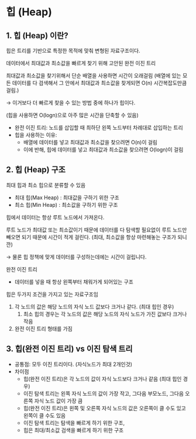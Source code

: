 # 힙 (Heap)

## 1. 힙 (Heap) 이란?

힙은 트리를 기반으로 특정한 목적에 맞춰 변형된 자료구조이다.

데이터에서 최대값과 최소값을 빠르게 찾기 위해 고안된 완전 이진 트리

최대값과 최소값을 찾기위해서 단순 배열을 사용하면 시간이 오래걸림
(배열에 있는 모든 데이터를 다 검색해서 그 안에서 최대값과 최소값을 찾게되면 O(n) 시간복잡도만큼 걸림.)

→ 이거보다 더 빠르게 찾을 수 있는 방법 중에 하나가 힙이다.

(힙을 사용하면 O(logn)으로 아주 많은 시간을 단축할 수 있음)

- 완전 이진 트리: 노드를 삽입할 때 최하단 왼쪽 노드부터 차례대로 삽입하는 트리
- 힙을 사용하는 이유:
    - 배열에 데이터를 넣고 최대값과 최소값을 찾으려면 O(n)이 걸림
    - 이에 반해, 힙에 데이터를 넣고 최대값과 최소값을 찾으려면 O(logn)이 걸림

## 2. 힙 (Heap) 구조

최대 힙과 최소 힙으로 분류할 수 있음

- 최대 힙(Max Heap) : 최대값을 구하기 위한 구조
- 최소 힙(Min Heap) : 최소값을 구하기 위한 구조

힙에서 데이터는 항상 루트 노드에서 가져온다.

루트 노드가 최대값 또는 최소값이기 때문에 데이터를 다 탐색할 필요없이 루트 노드만 빼오면 되기 때문에 시간이 적게 걸린다. (최대, 최소값을 항상 마련해놓는 구조가 되니깐)

→ 물론 힙 정책에 맞게 데이터를 구성하는데에는 시간이 걸립니다.

완전 이진 트리

- 데이터를 넣을 때 항상 왼쪽부터 채워가게 되어있는 구조

힙은 두가지 조건을 가지고 있는 자료구조임

1. 각 노드의 값은 해당 노드의 자식 노드 값보다 크거나 같다. (최대 힙인 경우)
    1. 최소 힙의 경우는 각 노드의 값은 해당 노드의 자식 노드가 가진 값보다 크거나 작음
2. 완전 이진 트리 형태를 가짐

## 3. 힙(완전 이진 트리) vs 이진 탐색 트리

- 공통점: 모두 이진 트리이다. (자식노드가 최대 2개인것)
- 차이점
    - 힙(완전 이진 트리)은 각 노드의 값이 자식 노드보다 크거나 같음 (최대 힙인 경우)
    - 이진 탐색 트리는 왼쪽 자식 노드의 값이 가장 작고, 그다음 부모노드, 그다음 오른쪽 자식 노드 값이 가장 큼
    - 힙(완전 이진 트리)은 왼쪽 및 오른쪽 자식 노드의 값은 오른쪽이 클 수도 있고 왼쪽이 클 수도 있음
    - 이진 탐색 트리는 탐색을 빠르게 하기 위한 구조,
    - 힙은 최대/최소값 검색을 빠르게 하기 위한 구조
